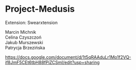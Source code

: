 # Project-Medusis
Extension: Swearxtension

Marcin Michnik  
Celina Czyszczoń  
Jakub Murszewski  
Patrycja Brzezińska  

https://docs.google.com/document/d/1t5qRAAduLr1Mo1f2VQ-if8JmF5CEt6tbH88fPiZCSmI/edit?usp=sharing

